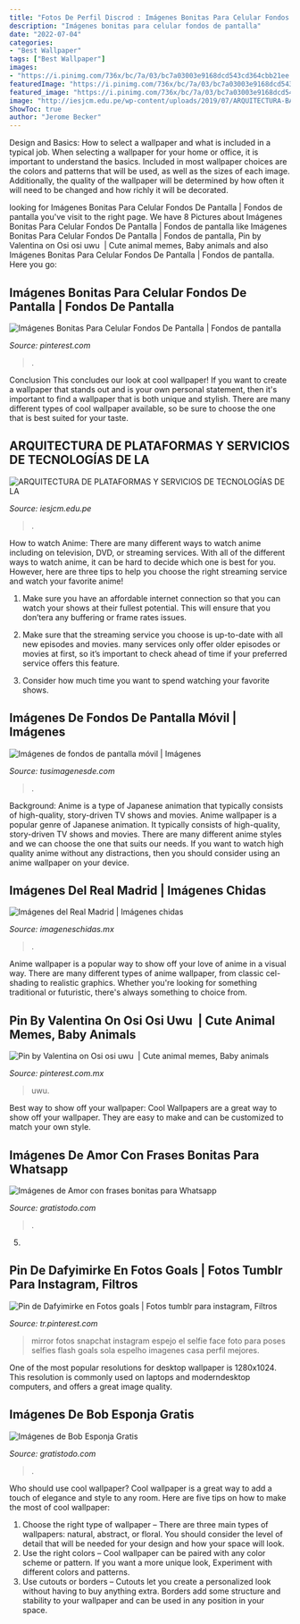 ```yaml
---
title: "Fotos De Perfil Discrod : Imágenes Bonitas Para Celular Fondos De Pantalla"
description: "Imágenes bonitas para celular fondos de pantalla"
date: "2022-07-04"
categories:
- "Best Wallpaper"
tags: ["Best Wallpaper"]
images:
- "https://i.pinimg.com/736x/bc/7a/03/bc7a03003e9168dcd543cd364cbb21ee.jpg"
featuredImage: "https://i.pinimg.com/736x/bc/7a/03/bc7a03003e9168dcd543cd364cbb21ee.jpg"
featured_image: "https://i.pinimg.com/736x/bc/7a/03/bc7a03003e9168dcd543cd364cbb21ee.jpg"
image: "http://iesjcm.edu.pe/wp-content/uploads/2019/07/ARQUITECTURA-BANNER-1-1920x900.jpg"
ShowToc: true
author: "Jerome Becker"
---
```



Design and Basics: How to select a wallpaper and what is included in a typical job.
When selecting a wallpaper for your home or office, it is important to understand the basics. Included in most wallpaper choices are the colors and patterns that will be used, as well as the sizes of each image. Additionally, the quality of the wallpaper will be determined by how often it will need to be changed and how richly it will be decorated.

	

		
looking for Imágenes Bonitas Para Celular Fondos De Pantalla | Fondos de pantalla you've visit to the right page. We have 8 Pictures about Imágenes Bonitas Para Celular Fondos De Pantalla | Fondos de pantalla like Imágenes Bonitas Para Celular Fondos De Pantalla | Fondos de pantalla, Pin by Valentina on Osi osi uwu ️ | Cute animal memes, Baby animals and also Imágenes Bonitas Para Celular Fondos De Pantalla | Fondos de pantalla. Here you go:
		
    
## Imágenes Bonitas Para Celular Fondos De Pantalla | Fondos De Pantalla

<img loading=lazy src="https://i.pinimg.com/736x/bc/7a/03/bc7a03003e9168dcd543cd364cbb21ee.jpg" onerror="this.onerror=null;this.src='https://tse4.mm.bing.net/th?id=OIP.zNqSNn2DoD8ZAxN_cxEXAAHaLH&amp;pid=15.1';" alt="Imágenes Bonitas Para Celular Fondos De Pantalla | Fondos de pantalla">

_Source: pinterest.com_

>. 

	

Conclusion
This concludes our look at cool wallpaper! If you want to create a wallpaper that stands out and is your own personal statement, then it's important to find a wallpaper that is both unique and stylish. There are many different types of cool wallpaper available, so be sure to choose the one that is best suited for your taste.

    
## ARQUITECTURA DE PLATAFORMAS Y SERVICIOS DE TECNOLOGÍAS DE LA

<img loading=lazy src="http://iesjcm.edu.pe/wp-content/uploads/2019/07/ARQUITECTURA-BANNER-1-1920x900.jpg" onerror="this.onerror=null;this.src='https://tse2.mm.bing.net/th?id=OIP.5Z3aL1m4pOP0xKdGhv26-gHaDe&amp;pid=15.1';" alt="ARQUITECTURA DE PLATAFORMAS Y SERVICIOS DE TECNOLOGÍAS DE LA">

_Source: iesjcm.edu.pe_

>. 

	

How to watch Anime: There are many different ways to watch anime including on television, DVD, or streaming services.
With all of the different ways to watch anime, it can be hard to decide which one is best for you. However, here are three tips to help you choose the right streaming service and watch your favorite anime!
1. Make sure you have an affordable internet connection so that you can watch your shows at their fullest potential. This will ensure that you don’tera any buffering or frame rates issues.

2. Make sure that the streaming service you choose is up-to-date with all new episodes and movies. many services only offer older episodes or movies at first, so it’s important to check ahead of time if your preferred service offers this feature.

3. Consider how much time you want to spend watching your favorite shows.

    
## Imágenes De Fondos De Pantalla Móvil | Imágenes

<img loading=lazy src="http://tusimagenesde.com/wp-content/uploads/2017/12/fondos-de-pantalla-movil-2.jpg" onerror="this.onerror=null;this.src='https://tse1.mm.bing.net/th?id=OIP.jmue3WSX2crGOR5wx4K1TwHaNK&amp;pid=15.1';" alt="Imágenes de fondos de pantalla móvil | Imágenes">

_Source: tusimagenesde.com_

>. 

	

Background: Anime is a type of Japanese animation that typically consists of high-quality, story-driven TV shows and movies.
Anime wallpaper is a popular genre of Japanese animation. It typically consists of high-quality, story-driven TV shows and movies. There are many different anime styles and we can choose the one that suits our needs. If you want to watch high quality anime without any distractions, then you should consider using an anime wallpaper on your device.

    
## Imágenes Del Real Madrid | Imágenes Chidas

<img loading=lazy src="https://imageneschidas.mx/wp-content/uploads/fotos-del-real-madrid.jpg" onerror="this.onerror=null;this.src='https://tse1.mm.bing.net/th?id=OIP.VPzQe5VL_0ciJL9XkFxAygHaEQ&amp;pid=15.1';" alt="Imágenes del Real Madrid | Imágenes chidas">

_Source: imageneschidas.mx_

>. 

	

Anime wallpaper is a popular way to show off your love of anime in a visual way. There are many different types of anime wallpaper, from classic cel-shading to realistic graphics. Whether you're looking for something traditional or futuristic, there's always something to choice from.

    
## Pin By Valentina On Osi Osi Uwu ️ | Cute Animal Memes, Baby Animals

<img loading=lazy src="https://i.pinimg.com/736x/4b/ea/6c/4bea6c4c530727b9fe64bf047a3229d4.jpg" onerror="this.onerror=null;this.src='https://tse4.mm.bing.net/th?id=OIP.R2Mhf6_ZbeuSUbV9ImNPTAHaNK&amp;pid=15.1';" alt="Pin by Valentina on Osi osi uwu ️ | Cute animal memes, Baby animals">

_Source: pinterest.com.mx_

>uwu. 

	

Best way to show off your wallpaper:
Cool Wallpapers are a great way to show off your wallpaper. They are easy to make and can be customized to match your own style.

    
## Imágenes De Amor Con Frases Bonitas Para Whatsapp

<img loading=lazy src="https://www.gratistodo.com/wp-content/uploads/2016/07/i-love-you-whatsapp-675x1200.jpg" onerror="this.onerror=null;this.src='https://tse1.mm.bing.net/th?id=OIP.-B_mIfMYrMMnc4O_G-sExwHaNK&amp;pid=15.1';" alt="Imágenes de Amor con frases bonitas para Whatsapp">

_Source: gratistodo.com_

>. 

	

5.

    
## Pin De Dafyimirke En Fotos Goals | Fotos Tumblr Para Instagram, Filtros

<img loading=lazy src="https://i.pinimg.com/736x/d8/aa/8b/d8aa8bd0c1eb42255b512a24d251a7e2--festivals.jpg" onerror="this.onerror=null;this.src='https://tse1.mm.bing.net/th?id=OIP.QidUDK4MELAx5Vpj85SsXgHaJ3&amp;pid=15.1';" alt="Pin de Dafyimirke en Fotos goals | Fotos tumblr para instagram, Filtros">

_Source: tr.pinterest.com_

>mirror fotos snapchat instagram espejo el selfie face foto para poses selfies flash goals sola espelho imagenes casa perfil mejores. 

	

One of the most popular resolutions for desktop wallpaper is 1280x1024. This resolution is commonly used on laptops and moderndesktop computers, and offers a great image quality.

    
## Imágenes De Bob Esponja Gratis

<img loading=lazy src="https://www.gratistodo.com/wp-content/uploads/2016/10/Bob-Esponja-7-800x800.jpg" onerror="this.onerror=null;this.src='https://tse3.mm.bing.net/th?id=OIP.izuAKlrW1ICSNbC8J2pwXQHaHa&amp;pid=15.1';" alt="Imágenes de Bob Esponja Gratis">

_Source: gratistodo.com_

>. 

	

Who should use cool wallpaper?
Cool wallpaper is a great way to add a touch of elegance and style to any room. Here are five tips on how to make the most of cool wallpaper: 
1) Choose the right type of wallpaper – There are three main types of wallpapers: natural, abstract, or floral. You should consider the level of detail that will be needed for your design and how your space will look. 
2) Use the right colors – Cool wallpaper can be paired with any color scheme or pattern. If you want a more unique look, Experiment with different colors and patterns. 
3) Use cutouts or borders – Cutouts let you create a personalized look without having to buy anything extra. Borders add some structure and stability to your wallpaper and can be used in any position in your space.

